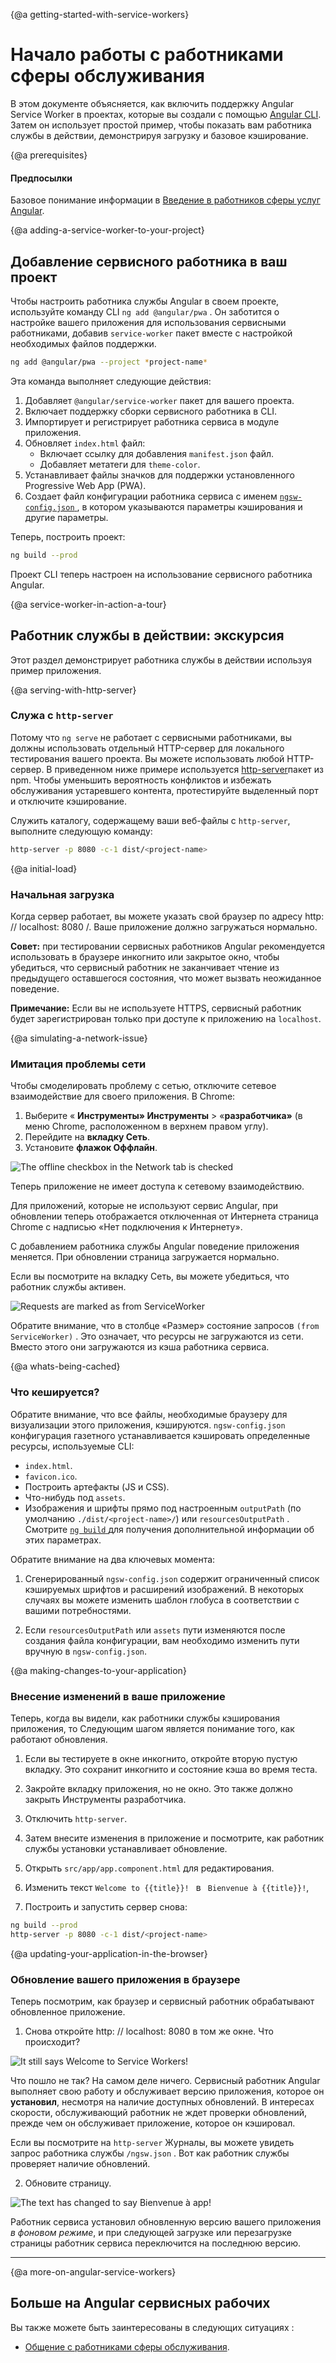 {@a getting-started-with-service-workers}
# Начало работы с работниками сферы обслуживания


В этом документе объясняется, как включить поддержку Angular Service Worker в проектах, которые вы создали с помощью [Angular CLI](cli). Затем он использует простой пример, чтобы показать вам работника службы в действии, демонстрируя загрузку и базовое кэширование.

{@a prerequisites}
#### Предпосылки

Базовое понимание информации в [Введение в работников сферы услуг Angular](guide/service-worker-intro).


{@a adding-a-service-worker-to-your-project}
## Добавление сервисного работника в ваш проект

Чтобы настроить работника службы Angular в своем проекте, используйте команду CLI `ng add @angular/pwa` . Он заботится о настройке вашего приложения для использования сервисными работниками, добавив `service-worker` пакет вместе
с настройкой необходимых файлов поддержки.

```sh
ng add @angular/pwa --project *project-name*
```

Эта команда выполняет следующие действия:

1. Добавляет `@angular/service-worker` пакет для вашего проекта.
2. Включает поддержку сборки сервисного работника в CLI.
3. Импортирует и регистрирует работника сервиса в модуле приложения.
4. Обновляет `index.html` файл:
    * Включает ссылку для добавления `manifest.json` файл.
    * Добавляет метатеги для `theme-color`.
5. Устанавливает файлы значков для поддержки установленного Progressive Web App (PWA).
6. Создает файл конфигурации работника сервиса с именем [ `ngsw-config.json` ](/guide/service-worker-config), в котором указываются параметры кэширования и другие параметры.


Теперь, построить проект:

```sh
ng build --prod
```

Проект CLI теперь настроен на использование сервисного работника Angular.


{@a service-worker-in-action-a-tour}
## Работник службы в действии: экскурсия

Этот раздел демонстрирует работника службы в действии
используя пример приложения.

{@a serving-with-http-server}
### Служа с `http-server` 

Потому что `ng serve` не работает с сервисными работниками, вы должны использовать отдельный HTTP-сервер для локального тестирования вашего проекта. Вы можете использовать любой HTTP-сервер. В приведенном ниже примере используется [http-server](https://www.npmjs.com/package/http-server)пакет из npm. Чтобы уменьшить вероятность конфликтов и избежать обслуживания устаревшего контента, протестируйте выделенный порт и отключите кэширование.

Служить каталогу, содержащему ваши веб-файлы с `http-server`, выполните следующую команду:

```sh
http-server -p 8080 -c-1 dist/<project-name>
```

{@a initial-load}
### Начальная загрузка

Когда сервер работает, вы можете указать свой браузер по адресу http: // localhost: 8080 /. Ваше приложение должно загружаться нормально.

**Совет:** при тестировании сервисных работников Angular рекомендуется использовать в браузере инкогнито или закрытое окно, чтобы убедиться, что сервисный работник не заканчивает чтение из предыдущего оставшегося состояния, что может вызвать неожиданное поведение.

<div class="alert is-helpful">

**Примечание:**
Если вы не используете HTTPS, сервисный работник будет зарегистрирован только при доступе к приложению на `localhost`.

</div>

{@a simulating-a-network-issue}
### Имитация проблемы сети

Чтобы смоделировать проблему с сетью, отключите сетевое взаимодействие для своего приложения. В Chrome:

1. Выберите « **Инструменты» Инструменты** > «**разработчика»** (в меню Chrome, расположенном в верхнем правом углу).
2. Перейдите на **вкладку Сеть**.
3. Установите **флажок Оффлайн**.

<div class="lightbox">
  <img src="generated/images/guide/service-worker/offline-checkbox.png" alt="The offline checkbox in the Network tab is checked">
</div>

Теперь приложение не имеет доступа к сетевому взаимодействию.

Для приложений, которые не используют сервис Angular, при обновлении теперь отображается отключенная от Интернета страница Chrome с надписью «Нет подключения к Интернету».

С добавлением работника службы Angular поведение приложения меняется. При обновлении страница загружается нормально.

Если вы посмотрите на вкладку Сеть, вы можете убедиться, что работник службы активен.

<div class="lightbox">
  <img src="generated/images/guide/service-worker/sw-active.png" alt="Requests are marked as from ServiceWorker">
</div>

Обратите внимание, что в столбце «Размер» состояние запросов `(from ServiceWorker)` . Это означает, что ресурсы не загружаются из сети. Вместо этого они загружаются из кэша работника сервиса.


{@a whats-being-cached}
### Что кешируется?

Обратите внимание, что все файлы, необходимые браузеру для визуализации этого приложения, кэшируются. `ngsw-config.json` конфигурация газетного устанавливается кэшировать определенные ресурсы, используемые CLI:

* `index.html`.
* `favicon.ico`.
* Построить артефакты (JS и CSS).
* Что-нибудь под `assets`.
* Изображения и шрифты прямо под настроенным `outputPath` (по умолчанию `./dist/<project-name>/`) или `resourcesOutputPath` . Смотрите [ `ng build` ](cli/build)для получения дополнительной информации об этих параметрах.


<div class="alert is-helpful">
Обратите внимание на два ключевых момента:

1. Сгенерированный `ngsw-config.json` содержит ограниченный список кэшируемых шрифтов и расширений изображений. В некоторых случаях вы можете изменить шаблон глобуса в соответствии с вашими потребностями.

1. Если `resourcesOutputPath` или `assets` пути изменяются после создания файла конфигурации, вам необходимо изменить пути вручную в `ngsw-config.json`.
</div>

{@a making-changes-to-your-application}
### Внесение изменений в ваше приложение

Теперь, когда вы видели, как работники службы кэширования приложения, то
Следующим шагом является понимание того, как работают обновления.

1. Если вы тестируете в окне инкогнито, откройте вторую пустую вкладку. Это сохранит инкогнито и состояние кэша во время теста.

2. Закройте вкладку приложения, но не окно. Это также должно закрыть Инструменты разработчика.

3. Отключить `http-server`.

4. Затем внесите изменения в приложение и посмотрите, как работник службы установки устанавливает обновление.

5. Открыть `src/app/app.component.html` для редактирования.

6. Изменить текст `Welcome to {{title}}! ` в ` Bienvenue à {{title}}!`,

7. Построить и запустить сервер снова:

```sh
ng build --prod
http-server -p 8080 -c-1 dist/<project-name>
```

{@a updating-your-application-in-the-browser}
### Обновление вашего приложения в браузере

Теперь посмотрим, как браузер и сервисный работник обрабатывают обновленное приложение.

1. Снова откройте http: // localhost: 8080 в том же окне. Что происходит?

<div class="lightbox">
  <img src="generated/images/guide/service-worker/welcome-msg-en.png" alt="It still says Welcome to Service Workers!">
</div>

Что пошло не так? На самом деле ничего. Сервисный работник Angular выполняет свою работу и обслуживает версию приложения, которое он **установил**, несмотря на наличие доступных обновлений. В интересах скорости, обслуживающий работник не ждет проверки обновлений, прежде чем он обслуживает приложение, которое он кэшировал.

Если вы посмотрите на `http-server` Журналы, вы можете увидеть запрос работника службы `/ngsw.json` . Вот как работник службы проверяет наличие обновлений.

2. Обновите страницу.

<div class="lightbox">
  <img src="generated/images/guide/service-worker/welcome-msg-fr.png" alt="The text has changed to say Bienvenue à app!">
</div>

Работник сервиса установил обновленную версию вашего приложения *в фоновом режиме*, и при следующей загрузке или перезагрузке страницы работник сервиса переключится на последнюю версию.

<hr />

{@a more-on-angular-service-workers}
## Больше на Angular сервисных рабочих

Вы также можете быть заинтересованы в следующих ситуациях :
* [Общение с работниками сферы обслуживания](guide/service-worker-communications).
